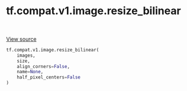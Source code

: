 <div itemscope itemtype="http://developers.google.com/ReferenceObject">
<meta itemprop="name" content="tf.compat.v1.image.resize_bilinear" />
<meta itemprop="path" content="Stable" />
</div>

# tf.compat.v1.image.resize_bilinear

<!-- Insert buttons and diff -->

<table class="tfo-notebook-buttons tfo-api" align="left">
</table>

<a target="_blank" href="/code/stable/tensorflow/python/ops/image_ops_impl.py">View source</a>





``` python
tf.compat.v1.image.resize_bilinear(
    images,
    size,
    align_corners=False,
    name=None,
    half_pixel_centers=False
)
```



<!-- Placeholder for "Used in" -->


